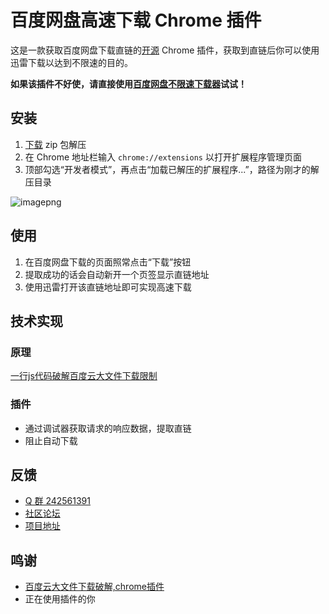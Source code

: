 # 百度网盘高速下载 Chrome 插件

这是一款获取百度网盘下载直链的[开源](https://github.com/b3log/baidu-netdisk-high-speed) Chrome 插件，获取到直链后你可以使用迅雷下载以达到不限速的目的。

**如果该插件不好使，请直接使用[百度网盘不限速下载器](https://github.com/b3log/baidu-netdisk-downloaderx)试试！**

## 安装

1. [下载](http://img.hacpai.com/baidu-netdisk-high-speed.zip) zip 包解压
2. 在 Chrome 地址栏输入 `chrome://extensions` 以打开扩展程序管理页面
3. 顶部勾选“开发者模式”，再点击“加载已解压的扩展程序...”，路径为刚才的解压目录

![imagepng](https://img.hacpai.com/file/2017/12/3676a3da1cd24991b242a62559f9ba05_image.png)

## 使用

1. 在百度网盘下载的页面照常点击“下载”按钮
2. 提取成功的话会自动新开一个页签显示直链地址
3. 使用迅雷打开该直链地址即可实现高速下载

## 技术实现

### 原理

[一行js代码破解百度云大文件下载限制](http://www.jarjar.cn/one-line-js-crack-baidu-yun)

### 插件

* 通过调试器获取请求的响应数据，提取直链
* 阻止自动下载

## 反馈

* [Q 群 242561391](http://shang.qq.com/wpa/qunwpa?idkey=981d9282616274abb1752336e21b8036828f715a1c4d0628adcf208f2fd54f3a)
* [社区论坛](https://hacpai.com/article/1514135920272)
* [项目地址](https://github.com/b3log/baidu-netdisk-high-speed)

## 鸣谢

* [百度云大文件下载破解,chrome插件](https://github.com/cloudroc/baidu-nolimit)
* 正在使用插件的你
